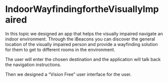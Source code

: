 IndoorWayfindingfortheVisuallyImpaired
======================================
In this topic we designed an app that helps the visually impaired navigate an indoor environment.
Through the iBeacons you can discover the general location of the visually impaired person and provide 
a wayfinding solution for them to get to different rooms in the environment.

The user will enter the chosen destination and the application will talk back the navigation instructions.

Then we designed a “Vision Free” user interface for the user.
